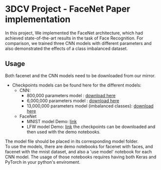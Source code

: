﻿# 3DCV Project - FaceNet Paper implementation

In this project, We implemented the FaceNet architecture, which had achieved state-of-the-art results in the task of Face Recognition. For comparison, we trained three CNN models with different parameters and also demonstrated the effects of a class imbalanced dataset.


## Usage
Both facenet and the CNN models need to be downloaded from our mirror. <br />
- Checkpoints models can be found here for the different models:
    - CNN:
      - 800,000 parameters model : [download here](https://nx29079.your-storageshare.de/s/QFe5spQKAx4s26E)
      - 6,000,000 parameters model : [download here](https://nx29079.your-storageshare.de/s/nGfDL4g5ssaPirq)
      - 13,000,000 parameters model (imbalanced classes): [download here](https://nx29079.your-storageshare.de/s/iCiywWicPwb4CYz)
    - FaceNet
      - MNIST model Demo: [link](https://github.com/GaLebel/3dcv_facenet/blob/main/models/MNIST%20Toy%20Example/MNIST_Toy.ipynb)
      - LFW model Demo: [link](https://github.com/GaLebel/3dcv_facenet/blob/main/models/FaceNet/FaceNet_Demo.ipynb)
    the checkpoints can be downloaded and then used with the demo notebooks.

The model file should be placed in its corresponding model folder.<br />
To use the models, there are demo notebooks for facenet with faces, and facenet with the mnist dataset, and also a 'use model' notebook for each CNN model.
The usage of those notebooks requires having both Keras and PyTorch in your python's enviroment.
